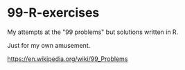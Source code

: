 # 99-R-exercises

My attempts at the "99 problems" but solutions written in R. 

Just for my own amusement.

<https://en.wikipedia.org/wiki/99_Problems>

